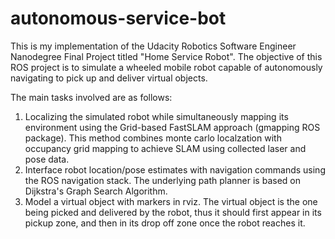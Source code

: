 # autonomous-service-bot
This is my implementation of the Udacity Robotics Software Engineer Nanodegree Final Project titled "Home Service Robot". The objective of this ROS project is to simulate a wheeled mobile robot capable of autonomously navigating to pick up and deliver virtual objects.

The main tasks involved are as follows:
1. Localizing the simulated robot while simultaneously mapping its environment using the Grid-based FastSLAM approach (gmapping ROS package). This method combines monte carlo localzation with occupancy grid mapping to achieve SLAM using collected laser and pose data.
2. Interface robot location/pose estimates with navigation commands using the ROS navigation stack. The underlying path planner is based on Dijkstra's Graph Search Algorithm.
3. Model a virtual object with markers in rviz. The virtual object is the one being picked and delivered by the robot, thus it should first appear in its pickup zone, and then in its drop off zone once the robot reaches it.
